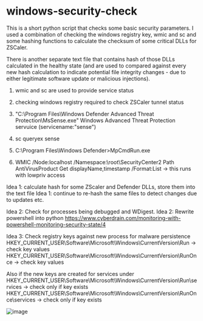 # windows-security-check
This is a short python script that checks some basic security parameters.
I used a combination of checking the windows registry key, wmic and sc and some hashing functions to calculate the checksum of some critical DLLs for ZSCaler. 

There is another separate text file that contains hash of those DLLs calculated in the healthy state (and are used to compared against every new hash calculation to indicate potential file integrity changes - due to either legitimate software update or malicious injections).

1. wmic and sc are used to provide service status
2. checking windows registry required to check ZSCaler tunnel status

3. "C:\Program Files\Windows Defender Advanced Threat Protection\MsSense.exe" Windows Advanced Threat Protection servuice (servicename:"sense")
4. sc queryex sense
5. C:\Program Files\Windows Defender>MpCmdRun.exe 
6. WMIC /Node:localhost /Namespace:\\root\SecurityCenter2 Path AntiVirusProduct  Get displayName,timestamp /Format:List -> this runs with lowpriv access

Idea 1: calculate hash for some ZScaler and Defender DLLs, store them into the text file
Idea 1: continue to re-hash the same files to detect changes due to updates etc.

Idea 2: Check for processes being debugged and WDigest. 
Idea 2: Rewrite powershell into python https://www.cyberdrain.com/monitoring-with-powershell-monitoring-security-state/4

Idea 3: Check registry keys against new process for malware persistence
HKEY_CURRENT_USER\Software\Microsoft\Windows\CurrentVersion\Run -> check key values
HKEY_CURRENT_USER\Software\Microsoft\Windows\CurrentVersion\RunOnce -> check key values

Also if the new keys are created for services under
HKEY_CURRENT_USER\Software\Microsoft\Windows\CurrentVersion\Run\services -> check only if key exists
HKEY_CURRENT_USER\Software\Microsoft\Windows\CurrentVersion\RunOnce\services -> check only if key exists

![image](https://github.com/adenosine-phosphatase/windows-security-check/assets/17417863/89976293-acea-4a97-b5c0-25741e2357c4)
